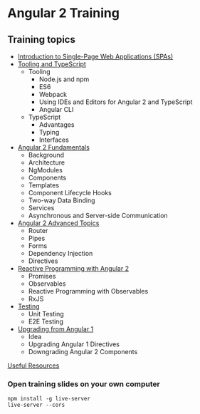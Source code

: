 # Angular 2 Training

## Training topics

- [Introduction to Single-Page Web Applications (SPAs)](spa-intro/README.md)
- [Tooling and TypeScript](typescript-and-tooling/README.md)
  - Tooling
    - Node.js and npm
    - ES6
    - Webpack
    - Using IDEs and Editors for Angular 2 and TypeScript
    - Angular CLI
  - TypeScript
    - Advantages
    - Typing
    - Interfaces
- [Angular 2 Fundamentals](angular2-fundamentals/README.md)
  - Background
  - Architecture
  - NgModules
  - Components
  - Templates
  - Component Lifecycle Hooks
  - Two-way Data Binding
  - Services
  - Asynchronous and Server-side Communication
- [Angular 2 Advanced Topics](angular2-advanced-topics/README.md)
  - Router
  - Pipes
  - Forms
  - Dependency Injection
  - Directives
- [Reactive Programming with Angular 2](reactive-programming-with-angular2/README.md)
  - Promises
  - Observables
  - Reactive Programming with Observables
  - RxJS
- [Testing](testing/README.md)
  - Unit Testing
  - E2E Testing
- [Upgrading from Angular 1](upgrading-from-angular1/README.md)
  - Idea
  - Upgrading Angular 1 Directives
  - Downgrading Angular 2 Components

[Useful Resources](useful-resources/README.md)

### Open training slides on your own computer

    npm install -g live-server
    live-server --cors
